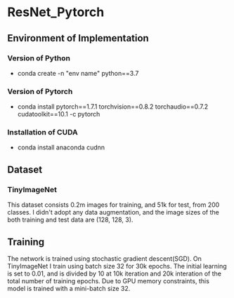 # ResNet_Pytorch

## Environment of Implementation

### Version of Python
 - conda create -n "env name" python==3.7

### Version of Pytorch
 - conda install pytorch==1.7.1 torchvision==0.8.2 torchaudio==0.7.2 cudatoolkit==10.1 -c pytorch

### Installation of CUDA
 - conda install anaconda cudnn

## Dataset
### TinyImageNet
This dataset consists 0.2m images for training, and 51k for test, from 200 classes. I didn't adopt any data augmentation, and the image sizes of the both training and test data are (128, 128, 3).

## Training
The network is trained using stochastic gradient descent(SGD). On TinyImageNet I train using batch size 32 for 30k epochs. The initial learning is set to 0.01, and is divided by 10 at 10k iteration and 20k interation of the total number of training epochs. Due to GPU memory constraints, this model is trained with a mini-batch size 32.
